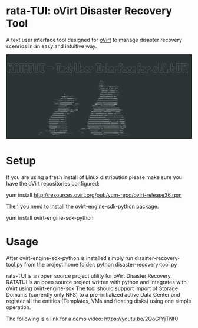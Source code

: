 # rata-TUI: oVirt Disaster Recovery Tool
A text user interface tool designed for [oVirt](https://www.ovirt.org/) to manage disaster recovery scenrios in an easy and intuitive way.

![rata-TUI home scrreen logo](/sources/rata-TUI_home_screen.png)

# Setup
If you are using a fresh install of Linux distribution please make sure you have the
oVirt repositories configured:

  yum install http://resources.ovirt.org/pub/yum-repo/ovirt-release36.rpm

Then you need to install the ovirt-engine-sdk-python package:

  yum install ovirt-engine-sdk-python

# Usage

After ovirt-engine-sdk-python is installed simply run disaster-recovery-tool.py from the project home folder:
  python disaster-recovery-tool.py


rata-TUI is an open source project utility for oVirt Disaster Recovery.
RATATUI is an open source project written with python and integrates with oVirt using ovirt-engine-sdk
The tool should support import of Storage Domains (currently only NFS) to a pre-initialized active Data Center and register all the entities (Templates, VMs and floating disks) using one simple operation.

The following is a link for a demo video:
https://youtu.be/2QoGfYjTNf0
